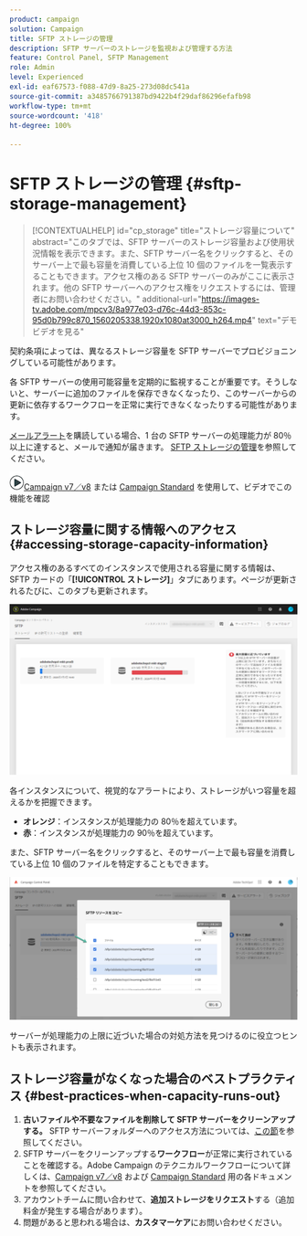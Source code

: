```yaml
---
product: campaign
solution: Campaign
title: SFTP ストレージの管理
description: SFTP サーバーのストレージを監視および管理する方法
feature: Control Panel, SFTP Management
role: Admin
level: Experienced
exl-id: eaf67573-f088-47d9-8a25-273d08dc541a
source-git-commit: a3485766791387bd9422b4f29daf86296efafb98
workflow-type: tm+mt
source-wordcount: '418'
ht-degree: 100%

---
```


# SFTP ストレージの管理 {#sftp-storage-management}

>[!CONTEXTUALHELP]
>id="cp_storage"
>title="ストレージ容量について"
>abstract="このタブでは、SFTP サーバーのストレージ容量および使用状況情報を表示できます。また、SFTP サーバー名をクリックすると、そのサーバー上で最も容量を消費している上位 10 個のファイルを一覧表示することもできます。アクセス権のある SFTP サーバーのみがここに表示されます。他の SFTP サーバーへのアクセス権をリクエストするには、管理者にお問い合わせください。"
>additional-url="https://images-tv.adobe.com/mpcv3/8a977e03-d76c-44d3-853c-95d0b799c870_1560205338.1920x1080at3000_h264.mp4" text="デモビデオを見る"

契約条項によっては、異なるストレージ容量を SFTP サーバーでプロビジョニングしている可能性があります。

各 SFTP サーバーの使用可能容量を定期的に監視することが重要です。そうしないと、サーバーに追加のファイルを保存できなくなったり、このサーバーからの更新に依存するワークフローを正常に実行できなくなったりする可能性があります。

[メールアラート](../../performance-monitoring/using/email-alerting.md)を購読している場合、1 台の SFTP サーバーの処理能力が 80％以上に達すると、メールで通知が届きます。 [SFTP ストレージの管理](../../sftp/using/sftp-storage-management.md)を参照してください。

![](assets/do-not-localize/how-to-video.png)[Campaign v7／v8](https://experienceleague.adobe.com/docs/campaign-classic-learn/control-panel/sftp-management/monitoring-server-capacity.html?lang=ja#sftp-management) または [Campaign Standard](https://experienceleague.adobe.com/docs/campaign-standard-learn/control-panel/sftp-management/monitoring-server-capacity.html?lang=ja#sftp-management) を使用して、ビデオでこの機能を確認

## ストレージ容量に関する情報へのアクセス {#accessing-storage-capacity-information}

アクセス権のあるすべてのインスタンスで使用される容量に関する情報は、SFTP カードの「**[!UICONTROL ストレージ]**」タブにあります。ページが更新されるたびに、このタブも更新されます。

![](assets/control_panel_space.png)

各インスタンスについて、視覚的なアラートにより、ストレージがいつ容量を超えるかを把握できます。

* **オレンジ**：インスタンスが処理能力の 80％を超えています。
* **赤**：インスタンスが処理能力の 90％を超えています。

また、SFTP サーバー名をクリックすると、そのサーバー上で最も容量を消費している上位 10 個のファイルを特定することもできます。

![](assets/sftp-top10.png)

サーバーが処理能力の上限に近づいた場合の対処方法を見つけるのに役立つヒントも表示されます。

## ストレージ容量がなくなった場合のベストプラクティス {#best-practices-when-capacity-runs-out}

1. **古いファイルや不要なファイルを削除して SFTP サーバーをクリーンアップする。** SFTP サーバーフォルダーへのアクセス方法については、[この節](../../sftp/using/logging-into-sftp-server.md)を参照してください。
1. SFTP サーバーをクリーンアップする&#x200B;**ワークフロー**&#x200B;が正常に実行されていることを確認する。Adobe Campaign のテクニカルワークフローについて詳しくは、[Campaign v7／v8](https://experienceleague.adobe.com/docs/campaign-classic/using/automating-with-workflows/advanced-management/about-technical-workflows.html?lang=ja) および [Campaign Standard](https://experienceleague.adobe.com/docs/campaign-standard/using/administrating/application-settings/technical-workflows.html?lang=ja) 用の各ドキュメントを参照してください。
1. アカウントチームに問い合わせて、**追加ストレージをリクエスト**&#x200B;する（追加料金が発生する場合があります）。
1. 問題があると思われる場合は、**カスタマーケア**&#x200B;にお問い合わせください。
